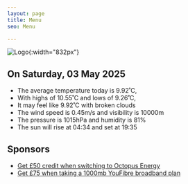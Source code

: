 ```yaml
---
layout: page
title: Menu
seo: Menu

---
```


![Logo](/images/logo.jpg){:width="832px"}

<!-- weather_marker starts -->
## On Saturday, 03 May 2025

- The average temperature today is 9.92˚C,
- With highs of 10.55˚C and lows of 9.26˚C,
- It may feel like 9.92˚C with broken clouds
- The wind speed is 0.45m/s and visibility is 10000m
- The pressure is 1015hPa and humidity is 81%
- The sun will rise at 04:34 and set at 19:35

<!-- weather_marker ends -->

## Sponsors

- [Get £50 credit when switching to Octopus Energy](https://bit.ly/3oD1nnS)
- [Get £75 when taking a 1000mb YouFibre broadband plan](https://aklam.io/91zWhU?)
